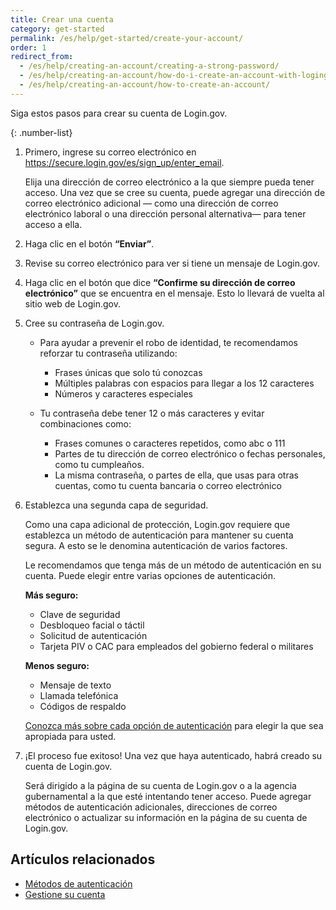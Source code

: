 ```yaml
---
title: Crear una cuenta
category: get-started
permalink: /es/help/get-started/create-your-account/
order: 1
redirect_from:
  - /es/help/creating-an-account/creating-a-strong-password/
  - /es/help/creating-an-account/how-do-i-create-an-account-with-logingov/
  - /es/help/creating-an-account/how-to-create-an-account/
---
```

Siga estos pasos para crear su cuenta de Login.gov.

{: .number-list}

1. Primero, ingrese su correo electrónico en <https://secure.login.gov/es/sign_up/enter_email>.

   Elija una dirección de correo electrónico a la que siempre pueda tener acceso. Una vez que se cree su cuenta, puede agregar una dirección de correo electrónico adicional — como una dirección de correo electrónico laboral o una dirección personal alternativa— para tener acceso a ella.
2. Haga clic en el botón **“Enviar”**.
3. Revise su correo electrónico para ver si tiene un mensaje de Login.gov.
4. Haga clic en el botón que dice **“Confirme su dirección de correo electrónico”** que se encuentra en el mensaje. Esto lo llevará de vuelta al sitio web de Login.gov.
5. Cree su contraseña de Login.gov.

   * Para ayudar a prevenir el robo de identidad, te recomendamos reforzar tu contraseña utilizando:

     * Frases únicas que solo tú conozcas
     * Múltiples palabras con espacios para llegar a los 12 caracteres
     * Números y caracteres especiales
   * Tu contraseña debe tener 12 o más caracteres y evitar combinaciones como:

     * Frases comunes o caracteres repetidos, como abc o 111
     * Partes de tu dirección de correo electrónico o fechas personales, como tu cumpleaños.
     * La misma contraseña, o partes de ella, que usas para otras cuentas, como tu cuenta bancaria o correo electrónico
6. Establezca una segunda capa de seguridad.

   Como una capa adicional de protección, Login.gov requiere que establezca un método de autenticación para mantener su cuenta segura. A esto se le denomina autenticación de varios factores.

   Le recomendamos que tenga más de un método de autenticación en su cuenta. Puede elegir entre varias opciones de autenticación.

   **Más seguro:**

   * Clave de seguridad
   * Desbloqueo facial o táctil
   * Solicitud de autenticación
   * Tarjeta PIV o CAC para empleados del gobierno federal o militares

   **Menos seguro:**

   * Mensaje de texto
   * Llamada telefónica
   * Códigos de respaldo

   [Conozca más sobre cada opción de autenticación](/es/help/get-started/authentication-methods/) para elegir la que sea apropiada para usted.
7. ¡El proceso fue exitoso! Una vez que haya autenticado, habrá creado su cuenta de Login.gov.

   Será dirigido a la página de su cuenta de Login.gov o a la agencia gubernamental a la que esté intentando tener acceso. Puede agregar métodos de autenticación adicionales, direcciones de correo electrónico o actualizar su información en la página de su cuenta de Login.gov.

## Artículos relacionados

* [Métodos de autenticación](/es/help/get-started/authentication-methods/)
* [Gestione su cuenta](/es/help/manage-your-account/overview/)